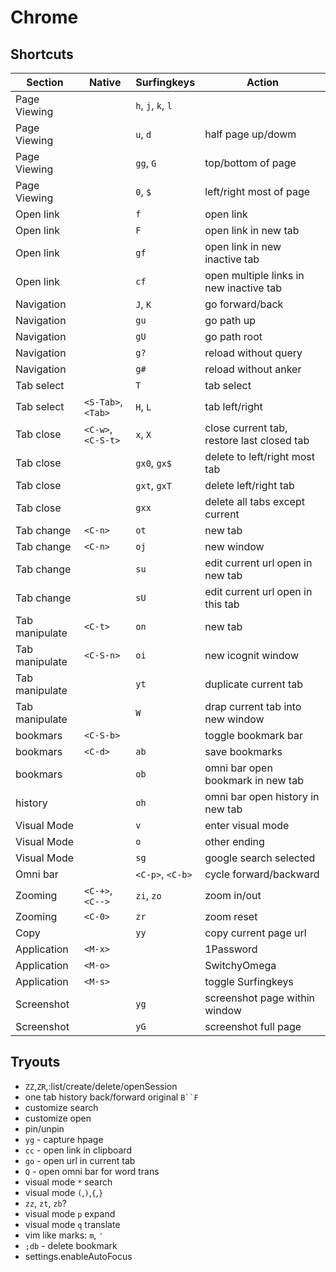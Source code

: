 # Chrome

## Shortcuts

| Section        | Native             | Surfingkeys        | Action                                     |
|----------------|--------------------|--------------------|--------------------------------------------|
| Page Viewing   |                    | `h`, `j`, `k`, `l` |                                            |
| Page Viewing   |                    | `u`, `d`           | half page up/dowm                          |
| Page Viewing   |                    | `gg`, `G`          | top/bottom of page                         |
| Page Viewing   |                    | `0`, `$`           | left/right most of page                    |
| Open link      |                    | `f`                | open link                                  |
| Open link      |                    | `F`                | open link in new tab                       |
| Open link      |                    | `gf`               | open link in new inactive tab              |
| Open link      |                    | `cf`               | open multiple links in new inactive tab    |
| Navigation     |                    | `J`, `K`           | go forward/back                            |
| Navigation     |                    | `gu`               | go path up                                 |
| Navigation     |                    | `gU`               | go path root                               |
| Navigation     |                    | `g?`               | reload without query                       |
| Navigation     |                    | `g#`               | reload without anker                       |
| Tab select     |                    | `T`                | tab select                                 |
| Tab select     | `<S-Tab>`, `<Tab>` | `H`, `L`           | tab left/right                             |
| Tab close      | `<C-w>`, `<C-S-t>` | `x`, `X`           | close current tab, restore last closed tab |
| Tab close      |                    | `gx0`, `gx$`       | delete to left/right most tab              |
| Tab close      |                    | `gxt`, `gxT`       | delete left/right tab                      |
| Tab close      |                    | `gxx`              | delete all tabs except current             |
| Tab change     | `<C-n>`            | `ot`               | new tab                                    |
| Tab change     | `<C-n>`            | `oj`               | new window                                 |
| Tab change     |                    | `su`               | edit current url open in new tab           |
| Tab change     |                    | `sU`               | edit current url open in this tab          |
| Tab manipulate | `<C-t>`            | `on`               | new tab                                    |
| Tab manipulate | `<C-S-n>`          | `oi`               | new icognit window                         |
| Tab manipulate |                    | `yt`               | duplicate current tab                      |
| Tab manipulate |                    | `W`                | drap current tab into new window           |
| bookmars       | `<C-S-b>`          |                    | toggle bookmark bar                        |
| bookmars       | `<C-d>`            | `ab`               | save bookmarks                             |
| bookmars       |                    | `ob`               | omni bar open bookmark in new tab          |
| history        |                    | `oh`               | omni bar open history in new tab           |
| Visual Mode    |                    | `v`                | enter visual mode                          |
| Visual Mode    |                    | `o`                | other ending                               |
| Visual Mode    |                    | `sg`               | google search selected                     |
| Omni bar       |                    | `<C-p>`, `<C-b>`   | cycle forward/backward                     |
| Zooming        | `<C-+>`, `<C-->`   | `zi`, `zo`         | zoom in/out                                |
| Zooming        | `<C-0>`            | `zr`               | zoom reset                                 |
| Copy           |                    | `yy`               | copy current page url                      |
| Application    | `<M-x>`            |                    | 1Password                                  |
| Application    | `<M-o>`            |                    | SwitchyOmega                               |
| Application    | `<M-s>`            |                    | toggle Surfingkeys                         |
| Screenshot     |                    | `yg`               | screenshot page within window              |
| Screenshot     |                    | `yG`               | screenshot full page                       |


## Tryouts

- `ZZ`,`ZR`,:list/create/delete/openSession
- one tab history back/forward original `B``F`
- customize search
- customize open
- pin/unpin
- `yg` - capture hpage
- `cc` - open link in clipboard
- `go` - open url in current tab
- `Q` - open omni bar for word trans
- visual mode `*` search
- visual mode `(`,`)`,`{`,`}`
- `zz`, `zt`, `zb`?
- visual mode `p` expand
- visual mode `q` translate
- vim like marks: `m`, `'`
- `;db` - delete bookmark
- settings.enableAutoFocus

